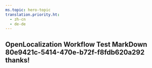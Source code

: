 ```yaml
---
ms.topic: hero-topic
translation.priority.ht: 
  - zh-cn
  - de-de
---
```

## OpenLocalization Workflow Test MarkDown 80e9421c-5414-470e-b72f-f8fdb620a292 thanks!
